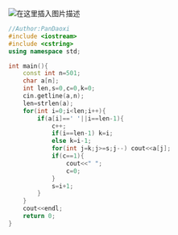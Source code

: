 ![在这里插入图片描述](https://pic.2ge.org/cdn/?url=https://img-blog.csdnimg.cn/20210719155000619.png?x-oss-process=image/watermark,type_ZmFuZ3poZW5naGVpdGk,shadow_10,text_aHR0cHM6Ly9ibG9nLmNzZG4ubmV0L1BhbkRhb3hpMjAyMA==,size_16,color_FFFFFF,t_70)

```cpp
//Author:PanDaoxi
#include <iostream>
#include <cstring>
using namespace std;

int main(){
	const int n=501;
	char a[n];
	int len,s=0,c=0,k=0;
	cin.getline(a,n);
	len=strlen(a);
	for(int i=0;i<len;i++){
		if(a[i]==' '||i==len-1){
			c++;
			if(i==len-1) k=i;
			else k=i-1;
			for(int j=k;j>=s;j--) cout<<a[j];
			if(c==1){
				cout<<" ";
				c=0;
			} 
			s=i+1;
		}
	}
	cout<<endl;
	return 0;
} 
```

